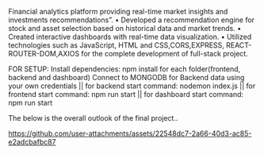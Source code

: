 Financial analytics platform providing real-time market insights and investments recommendations”.
• Developed a recommendation engine for stock and asset selection based on historical data and market trends.
• Created interactive dashboards with real-time data visualization.
• Utilized technologies such as JavaScript, HTML and CSS,CORS,EXPRESS, REACT-ROUTER-DOM,AXIOS for the complete development of full-stack project.

FOR SETUP:
Install dependencies: npm install for each folder(frontend, backend and dashboard)
Connect to MONGODB for Backend data using your own credentials ||
for backend start command: nodemon index.js ||
for frontend start command: npm run start   ||
for dashboard start command: npm run start



The below is the overall outlook of the final project..

https://github.com/user-attachments/assets/22548dc7-2a66-40d3-ac85-e2adcbafbc87

